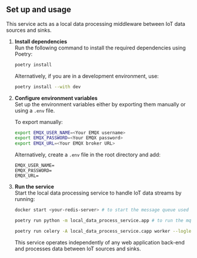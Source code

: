 ## Set up and usage
This service acts as a local data processing middleware between IoT data sources and sinks.

1. **Install dependencies**  
    Run the following command to install the required dependencies using Poetry:
    ```bash
    poetry install
    ```

    Alternatively, if you are in a development environment, use:
    ```bash
    poetry install --with dev
    ```

2. **Configure environment variables**  
    Set up the environment variables either by exporting them manually or using a `.env` file.

    To export manually:
    ```bash
    export EMQX_USER_NAME=<Your EMQX username>
    export EMQX_PASSWORD=<Your EMQX password>
    export EMQX_URL=<Your EMQX broker URL>
    ```

    Alternatively, create a `.env` file in the root directory and add:
    ```
    EMQX_USER_NAME=
    EMQX_PASSWORD=
    EMQX_URL=
    ```

3. **Run the service**  
    Start the local data processing service to handle IoT data streams by running:

    ```bash
    docker start <your-redis-server> # to start the message queue used by celery

    poetry run python -m local_data_process_service.app # to run the mqtt_client

    poetry run celery -A local_data_process_service.capp worker --loglevel=info # to run the celery workers

    ```

    This service operates independently of any web application back-end and processes data between IoT sources and sinks.